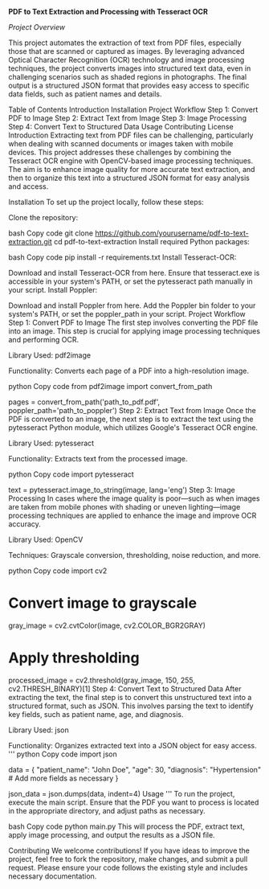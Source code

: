 ********PDF to Text Extraction and Processing with Tesseract OCR********

*Project Overview*

This project automates the extraction of text from PDF files, especially those that are scanned or captured as images.
By leveraging advanced Optical Character Recognition (OCR) technology and image processing techniques, the project converts images into structured text data, 
even in challenging scenarios such as shaded regions in photographs.
The final output is a structured JSON format that provides easy access to specific data fields, such as patient names and details.

Table of Contents
Introduction
Installation
Project Workflow
Step 1: Convert PDF to Image
Step 2: Extract Text from Image
Step 3: Image Processing
Step 4: Convert Text to Structured Data
Usage
Contributing
License
Introduction
Extracting text from PDF files can be challenging, particularly when dealing with scanned documents or images taken with mobile devices. This project addresses these challenges by combining the Tesseract OCR engine with OpenCV-based image processing techniques. The aim is to enhance image quality for more accurate text extraction, and then to organize this text into a structured JSON format for easy analysis and access.

Installation
To set up the project locally, follow these steps:

Clone the repository:

bash
Copy code
git clone https://github.com/yourusername/pdf-to-text-extraction.git
cd pdf-to-text-extraction
Install required Python packages:

bash
Copy code
pip install -r requirements.txt
Install Tesseract-OCR:

Download and install Tesseract-OCR from here.
Ensure that tesseract.exe is accessible in your system's PATH, or set the pytesseract path manually in your script.
Install Poppler:

Download and install Poppler from here.
Add the Poppler bin folder to your system's PATH, or set the poppler_path in your script.
Project Workflow
Step 1: Convert PDF to Image
The first step involves converting the PDF file into an image. This step is crucial for applying image processing techniques and performing OCR.

Library Used: pdf2image

Functionality: Converts each page of a PDF into a high-resolution image.

python
Copy code
from pdf2image import convert_from_path

pages = convert_from_path('path_to_pdf.pdf', poppler_path='path_to_poppler')
Step 2: Extract Text from Image
Once the PDF is converted to an image, the next step is to extract the text using the pytesseract Python module, which utilizes Google's Tesseract OCR engine.

Library Used: pytesseract

Functionality: Extracts text from the processed image.

python
Copy code
import pytesseract

text = pytesseract.image_to_string(image, lang='eng')
Step 3: Image Processing
In cases where the image quality is poor—such as when images are taken from mobile phones with shading or uneven lighting—image processing techniques are applied to enhance the image and improve OCR accuracy.

Library Used: OpenCV

Techniques: Grayscale conversion, thresholding, noise reduction, and more.

python
Copy code
import cv2

# Convert image to grayscale
gray_image = cv2.cvtColor(image, cv2.COLOR_BGR2GRAY)

# Apply thresholding
processed_image = cv2.threshold(gray_image, 150, 255, cv2.THRESH_BINARY)[1]
Step 4: Convert Text to Structured Data
After extracting the text, the final step is to convert this unstructured text into a structured format, such as JSON. This involves parsing the text to identify key fields, such as patient name, age, and diagnosis.

Library Used: json

Functionality: Organizes extracted text into a JSON object for easy access.
'''
python
Copy code
import json

data = {
    "patient_name": "John Doe",
    "age": 30,
    "diagnosis": "Hypertension"
    # Add more fields as necessary
}

json_data = json.dumps(data, indent=4)
Usage
'''
To run the project, execute the main script. Ensure that the PDF you want to process is located in the appropriate directory, and adjust paths as necessary.

bash
Copy code
python main.py
This will process the PDF, extract text, apply image processing, and output the results as a JSON file.

Contributing
We welcome contributions! If you have ideas to improve the project, feel free to fork the repository, make changes, and submit a pull request. Please ensure your code follows the existing style and includes necessary documentation.

